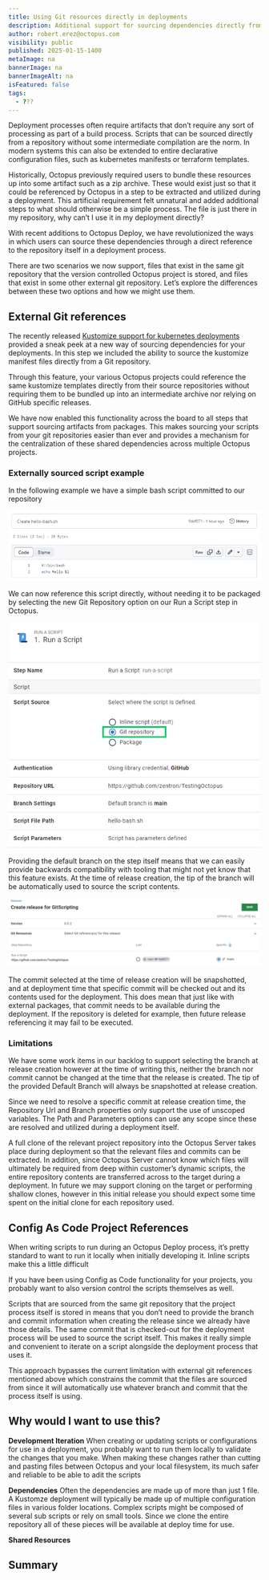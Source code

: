 ```yaml
---
title: Using Git resources directly in deployments
description: Additional support for sourcing dependencies directly from Git without intermediate packaging required
author: robert.erez@octopus.com
visibility: public
published: 2025-01-15-1400
metaImage: na
bannerImage: na
bannerImageAlt: na
isFeatured: false
tags: 
  - ???
---
```


Deployment processes often require artifacts that don’t require any sort of processing as part of a build process. Scripts that can be sourced directly from a repository without some intermediate compilation are the norm. In modern systems this can also be extended to entire declarative configuration files, such as kubernetes manifests or terraform templates. 

Historically, Octopus previously required users to bundle these resources up into some artifact such as a zip archive. These would exist just so that it could be referenced by Octopus in a step to be extracted and utilized during a deployment. This artificial requirement felt unnatural and added additional steps to what should otherwise be a simple process. The file is just there in my repository, why can’t I use it in my deployment directly?

With recent additions to Octopus Deploy, we have revolutionized the ways in which users can source these dependencies through a direct reference to the repository itself in a deployment process.

There are two scenarios we now support, files that exist in the same git repository that the version controlled Octopus project is stored, and files that exist in some other external git repository. Let’s explore the differences between these two options and how we might use them.

## External Git references
The recently released [Kustomize support for kubernetes deployments](https://octopus.com/blog/manifests-from-git) provided a sneak peek at a new way of sourcing dependencies for your deployments. In this step we included the ability to source the kustomize manifest files directly from a Git repository. 

Through this feature, your various Octopus projects could reference the same kustomize templates directly from their source repositories without requiring them to be bundled up into an intermediate archive nor relying on GitHub specific releases. 

We have now enabled this functionality across the board to all steps that support sourcing artifacts from packages. This makes sourcing your scripts from your git repositories easier than ever and provides a mechanism for the centralization of these shared dependencies across multiple Octopus projects. 

### Externally sourced script example

In the following example we have a simple bash script committed to our repository

![Simple Script in Git](external-git-bash.png)

We can now reference this script directly, without needing it to be packaged by selecting the new Git Repository option on our Run a Script step in Octopus.

![Run-a-Script Step with external Git resource](external-git-run-a-script.png)

Providing the default branch on the step itself means that we can easily provide backwards compatibility with tooling that might not yet know that this feature exists. At the time of release creation, the tip of the branch will be automatically used to source the script contents. 

![Release creation with external Git resource](external-git-release-creation.png)

The commit selected at the time of release creation will be snapshotted, and at deployment time that specific commit will be checked out and its contents used for the deployment. This does mean that just like with external packages, that commit needs to be available during the deployment. If the repository is deleted for example, then future release referencing it may fail to be executed.

### Limitations
We have some work items in our backlog to support selecting the branch at release creation however at the time of writing this, neither the branch nor commit cannot be changed at the time that the release is created.  The tip of the provided Default Branch will always be snapshotted at release creation.

Since we need to resolve a specific commit at release creation time, the Repository Url and Branch properties only support the use of unscoped variables. The Path and Parameters options can use any scope since these are resolved and utilized during a deployment itself. 

A full clone of the relevant project repository into the Octopus Server takes place during deployment so that the relevant files and commits can be extracted. In addition, since Octopus Server cannot know which files will ultimately be required from deep within customer’s dynamic scripts, the entire repository contents are transferred across to the target during a deployment. In future we may support cloning on the target or performing shallow clones, however in this initial release you should expect some time spent on the initial clone for each repository used.

## Config As Code Project References

When writing scripts to run during an Octopus Deploy process, it’s pretty standard to want to run it locally when initially developing it. Inline scripts make this a little difficult

If you have been using Config as Code functionality for your projects, you probably want to also version control the scripts themselves as well. 

Scripts that are sourced from the same git repository that the project process itself is stored in means that you don’t need to provide the branch and commit information when creating the release since we already have those details. The same commit that is checked-out for the deployment process will be used to source the script itself. This makes it really simple and convenient to iterate on a script alongside the deployment process that uses it. 

This approach bypasses the current limitation with external git references mentioned above which constrains the commit that the files are sourced from since it will automatically use whatever branch and commit that the process itself is using.



## Why would I want to use this?

**Development Iteration**
When creating or updating scripts or configurations for use in a deployment, you probably want to run them locally to validate the changes that you make. When making these changes rather than cutting and pasting files between Octopus and your local filesystem, its much safer and reliable to be able to adit the scripts

**Dependencies**
Often the dependencies are made up of more than just 1 file. A Kustomze deployment will typically be made up of multiple configuration files in various folder locations. Complex scripts might be composed of several sub scripts or rely on small tools. Since we clone the entire repository all of these pieces will be available at deploy time for use.

**Shared Resources**

## Summary

